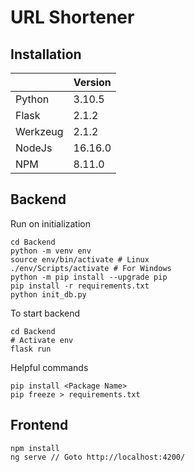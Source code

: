 # URL Shortener
## Installation
| | Version |
| --- | --- |
| Python | 3.10.5 |
| Flask | 2.1.2 |
| Werkzeug | 2.1.2 |
| NodeJs | 16.16.0 |
| NPM | 8.11.0 |

## Backend
Run on initialization
```
cd Backend
python -m venv env
source env/bin/activate # Linux
./env/Scripts/activate # For Windows
python -m pip install --upgrade pip
pip install -r requirements.txt
python init_db.py
```

To start backend
```
cd Backend
# Activate env
flask run
```

Helpful commands
```
pip install <Package Name>
pip freeze > requirements.txt
```

## Frontend
```
npm install
ng serve // Goto http://localhost:4200/

```
